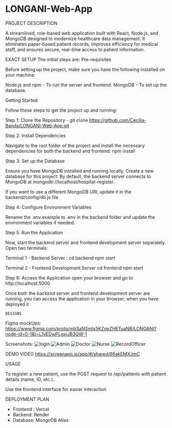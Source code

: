 # LONGANI-Web-App
PROJECT DESCRIPTION

A streamlined, role-based web application built with React, Node.js, and MongoDB designed to modernize healthcare data management. It eliminates paper-based patient records, improves efficiency for medical staff, and ensures secure, real-time access to patient information.


EXACT SETUP
 The initial steps are: 
Pre-requisites

Before setting up the project, make sure you have the following installed on your machine:

Node.js and npm - To run the server and frontend. MongoDB - To set up the database.

Getting Started

Follow these steps to get the project up and running:

Step 1: Clone the Repository - git clone https://github.com/Cecilia-Banda/LONGANI-Web-App.git

Step 2: Install Dependencies

Navigate to the root folder of the project and install the necessary dependencies for both the backend and frontend: npm install

Step 3: Set up the Database

Ensure you have MongoDB installed and running locally. Create a new database for this project. By default, the backend server connects to MongoDB at mongodb://localhost/hospital-register.

If you want to use a different MongoDB URI, update it in the backend/config/db.js file

Step 4: Configure Environment Variables

Rename the .env.example to .env in the backend folder and update the environment variables if needed.

Step 5: Run the Application

Now, start the backend server and frontend development server separately. Open two terminals:

Terminal 1 - Backend Server : cd backend npm start

Terminal 2 - Frontend Development Server cd frontend npm start

Step 6: Access the Application open your browser and go to http://localhost:5000

Once both the backend server and frontend development server are running, you can access the application in your browser, when you have deployed it 


    DESIGNS

Figma mockUps: https://www.figma.com/proto/mbSaNSmIx5KZqeZHETuaNB/LONGANI?node-id=0-1&t=L1vEDwPLgxiJB3QW-1

Screenshots: 
![login](./Design/login.png)
![Admin](./Design/Admin-Dashboard.png)
![Doctor](./Design/Doctor-Dashboard.png)
![Nurse](./Design/Nurse-Dashboard.png)
![RecordOfficer](./Design/RecordOfficer-dashboard.png)



DEMO VIDEO 
https://screenapp.io/app/#/shared/66akEMXJmC

USAGE

To register a new patient, use the POST request to /api/patients with patient details (name, ID, etc.).

Use the frontend interface for easier interaction

DEPLOYMENT PLAN
 - Frontend : Vercel
 - Backend: Render
 - Database: MongoDB Atlas

